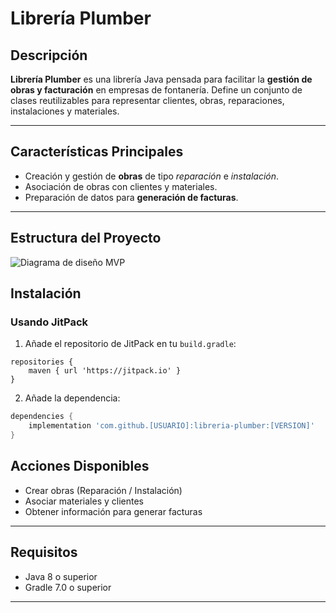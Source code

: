 # Librería Plumber

## Descripción

**Librería Plumber** es una librería Java pensada para facilitar la **gestión de obras y facturación** en empresas de fontanería. Define un conjunto de clases reutilizables para representar clientes, obras, reparaciones, instalaciones y materiales.

---

## Características Principales

- Creación y gestión de **obras** de tipo _reparación_ e _instalación_.
- Asociación de obras con clientes y materiales.
- Preparación de datos para **generación de facturas**.

---

## Estructura del Proyecto

![Diagrama de diseño MVP](https://git.institutomilitar.com/ddcDIM47/plumber.inc/-/wikis/Diagramas/DiagramaClases.png)

## Instalación

### Usando JitPack

1. Añade el repositorio de JitPack en tu `build.gradle`:

```
repositories {
    maven { url 'https://jitpack.io' }
}
```

2. Añade la dependencia:

```groovy
dependencies {
    implementation 'com.github.[USUARIO]:libreria-plumber:[VERSION]'
}
```
## Acciones Disponibles

- Crear obras (Reparación / Instalación)
- Asociar materiales y clientes
- Obtener información para generar facturas

---

## Requisitos

- Java 8 o superior
- Gradle 7.0 o superior

---
